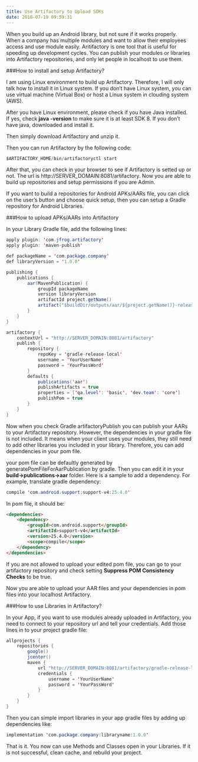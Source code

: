 ```yaml
---
title: Use Artifactory to Upload SDKs
date: 2018-07-19 09:59:31
---
```


When you build up an Android library, but not sure if it works properly. When a company has multiple modules and want to allow their employees access and use module easily. Aritifactory is one tool that is useful for speeding up development cycles. You can publish your modules or libraries into Artifactory repositories, and only let people in localhost to use them.

###How to install and setup Artifactory?

I am using Linux environment to build up Artifactory. Therefore, I will only talk how to install it in Linux system. If you don’t have Linux system, you can use virtual machine (Virtual Box) or host a Linux system in clouding system (AWS).

After you have Linux environment, please check if you have Java installed. If yes, check __java -version__ to make sure it is at least SDK 8. If you don’t have java, downloaded and install it.

Then simply download Artifactory and unzip it.

Then you can run Artifactory by the following code:

```java
$ARTIFACTORY_HOME/bin/artifactoryctl start
```
After that, you can check in your browser to see if Artifactory is setted up or not. The url is http://SERVER_DOMAIN:8081/artifactory. Now you are able to build up repositories and setup permissions if you are Admin.

If you want to build a repositories for Android APKs/AARs file, you can click on the user’s button and choose quick setup, then you can setup a Gradle repository for Android Libraries.

###How to upload APKs/AARs into Artifactory

In your Library Gradle file, add the following lines:

```java
apply plugin: 'com.jfrog.artifactory'
apply plugin: 'maven-publish'

def packageName = 'com.package.company'
def libraryVersion = '1.0.0'

publishing {
    publications {
        aar(MavenPublication) {
            groupId packageName
            version libraryVersion
            artifactId project.getName()
            artifact("$buildDir/outputs/aar/${project.getName()}-release.aar";
        }
    }
}

artifactory {
    contextUrl = "http://SERVER_DOMAIN:8081/artifactory"
    publish {
        repository {
            repoKey = 'gradle-release-local'
            username = 'YourUserName'
            password = 'YourPassWord'
        }
        defaults {
            publications('aar')
            publishArtifacts = true
            properties = ['qa.level': 'basic', 'dev.team': 'core']
            publishPom = true
        }
    }
}
```

Now when you check Gradle artifactoryPublish you can publish your AARs to your Artifactory repository. However, the dependencies in your gradle file is not included. It means when your client uses your modules, they still need to add other libraries you included in your library. Therefore, you can add dependencies in your pom file.

your pom file can be defaultly generated by generatePomFileForAarPublication by gradle. Then you can edit it in your __build->publications->aar__ folder. Here is a sample to add a dependency. For example, translate gradle dependency:

```java
compile 'com.android.support:support-v4:25.4.0'
```

In pom file, it should be:

```html
<dependencies>
    <dependency>
        <groupId>com.android.support</groupId>
        <artifactId>support-v4</artifactId>
        <version>25.4.0</version>
        <scope>compile</scope>
    </dependency>
</dependencies>
```
If you are not allowed to upload your edited pom file, you can go to your artifactory repository and check setting __Suppress POM Consistency Checks__ to be true.

Now you are able to upload your AAR files and your dependencies in pom files into your localhost Artifactory.

###How to use Libraries in Artifactory?

In your App, if you want to use modules already uploaded in Artifactory, you need to connect to your repository url and tell your credentials. Add those lines in to your project gradle file:

```java
allprojects {
    repositories {
        google()
        jcenter()
        maven {
            url "http://SERVER_DOMAIN:8081/artifactory/gradle-release-local"
            credentials {
                username = 'YourUserName'
                password = 'YourPassWord'
            }
        }
    }
}
```

Then you can simple import libraries in your app gradle files by adding up dependencies like:

```java
implementation 'com.package.company:libraryname:1.0.0'
```

That is it. You now can use Methods and Classes open in your Libraries. If it is not successful, clean cache, and rebuild your project.